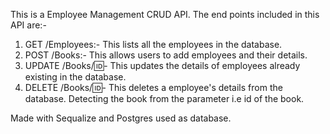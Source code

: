 This is a Employee Management CRUD API. The end points included in this API are:-

1. GET /Employees:- This lists all the employees in the database.
2. POST /Books:- This allows users to add employees and their details.
3. UPDATE /Books/:id:- This updates the details of employees already existing in the database.
4. DELETE /Books/:id:- This deletes a employee's details from the database. Detecting the book from the parameter i.e id of the book.

Made with Sequalize and Postgres used as database.
